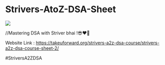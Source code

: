 # Strivers-AtoZ-DSA-Sheet
<p>
  <img src = "https://img.youtube.com/vi/rHn9af16O_E/maxresdefault.jpg" />
</p>
//Mastering DSA with Striver bhai !😎❤️‍🔥

Website Link : https://takeuforward.org/strivers-a2z-dsa-course/strivers-a2z-dsa-course-sheet-2/
<p>
#StriversA2ZDSA
</p>

